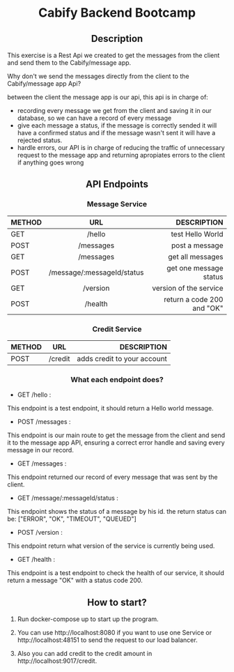 <h1 align="center">Cabify Backend Bootcamp</h1>
 
<h2 align="center">Description</h2>
 
This exercise is a Rest Api we created to get the messages from the client and send them to the Cabify/message app.
 
Why don't we send the messages directly from the client to the Cabify/message app Api?
 
between the client the message app is our api,
 this api is in charge of:
 
- recording every message we get from the client and saving it in our database, so we can have a record of every message
- give each message a status, if the message is correctly sended it will have a confirmed status and if the message wasn't sent it will have a rejected status.
- hardle errors, our API is in charge of reducing the traffic of unnecessary request to the message app and returning apropiates errors to the client if anything goes wrong
 
 
<h2 align="center"> API Endpoints</h2>
 
 
<h3 align="center"> Message Service</h3>
 
<div align="center">
 
| METHOD |             URL              |       DESCRIPTION           |
| ------ | :--------------------------: | ----------------:           |
| GET    |/hello                        | test Hello World            |
| POST   |/messages                     | post a message              |
| GET    |/messages                     | get all messages            |
| POST   |/message/:messageId/status    | get one message status      |
| GET    |/version                      | version of the service      |
| POST   |/health                       | return a code 200 and "OK"  |
 
</div>
 
 
<h3 align="center">Credit Service</h3>
 
<div align="center">
 
| METHOD |             URL              |       DESCRIPTION           |
| ------ | :--------------------------: | ----------------:           |
| POST   |/credit                       | adds credit to your account  |
 
 
</div>
 
<h3 align="center"> What each endpoint does?</h3>
 
- GET /hello :
 
This endpoint is a test endpoint, it should return a Hello world message.
 
- POST /messages :
 
This endpoint is our main route to get the message from the client and send it to the message app API, ensuring a correct error handle and saving every message in our record.
 
- GET /messages :
 
This endpoint returned our record of every message that was sent by the client.
 
- GET /message/:messageId/status  :
 
This endpoint shows the status of a message by his id. the return status can be:
["ERROR", "OK", "TIMEOUT", "QUEUED"]
 
- POST /version :
 
This endpoint return what version of the service is currently being used.
 
- GET /health :
 
This endpoint is a test endpoint to check the health of our service, it should return a message "OK" with a status code 200.
 

<h2 align="center"> How to start?</h2>


1. Run docker-compose up to start up the program.

2. You can use http://localhost:8080 if you want to use one Service or http://localhost:48151 to send the request to our load balancer. 

3. Also you can add credit to the credit amount in http://localhost:9017/credit.



           